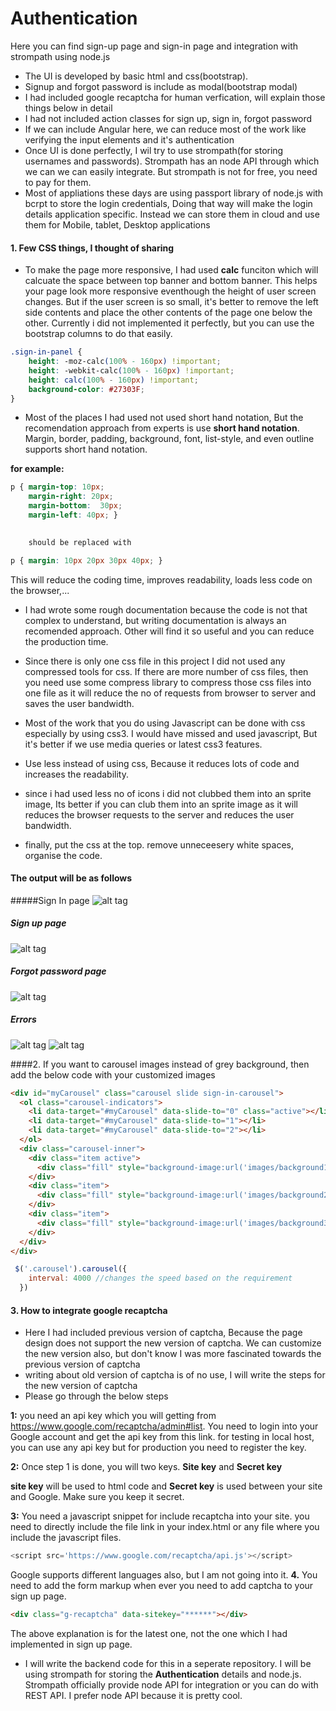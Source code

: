 # Authentication
Here you can find sign-up page and sign-in page and integration with strompath using node.js

* The UI is developed by basic html and css(bootstrap). 
* Signup  and forgot password is include as modal(bootstrap modal)
* I had included google recaptcha for human verfication, will explain those things below in detail
* I had not included action classes for sign up, sign in, forgot password
* If we can include Angular here, we can reduce most of the work like verifying the input elements and it's authentication
* Once UI is done perfectly, I wil try to use strompath(for storing usernames and passwords). Strompath has an node API through which we can 
we can easily integrate. But strompath is not for free, you need to pay for them.
* Most of appliations these days are using passport library of node.js with bcrpt to store the login credentials, Doing that way
will make the login details application specific. Instead we can store them in cloud and use them for Mobile, tablet, Desktop applications


#### 1. Few CSS things, I thought of sharing
* To make the page more responsive, I had used **calc** funciton which will calcuate the space between top banner and bottom banner. This helps your page look more responsive eventhough the height of user screen changes. But if the user screen is so small, it's better to remove the left side contents and place the other contents of the page one below the other. Currently i did not implemented it perfectly, but you can use the bootstrap columns to do that easily.

```css
.sign-in-panel {
    height: -moz-calc(100% - 160px) !important;
    height: -webkit-calc(100% - 160px) !important;
    height: calc(100% - 160px) !important;
    background-color: #27303F;
}
```
* Most of the places I had used not used short hand notation, But the recomendation approach from experts is use **short hand notation**. Margin, border, padding, background, font, list-style, and even outline supports short hand notation.  

**for example:** 
``` css
p { margin-top: 10px;
	margin-right: 20px;
	margin-bottom:  30px;
	margin-left: 40px; }

	
	should be replaced with 

p { margin: 10px 20px 30px 40px; }
```

This will reduce the coding time, improves readability, loads less code on the browser,...
	
	
* I had wrote some rough documentation because the code is not that complex to understand, but writing documentation is always an recomended approach. Other will find it so useful and you can reduce the production time. 

* Since there is only one css file in this project I did not used any compressed tools for css. If there are more number of css files, then you need use some compress library to compress those css files into one file as it will reduce the no of requests from browser to server and saves the user bandwidth.

* Most of the work that you do using Javascript can be done with css especially by using css3. I would have missed and used javascript, But it's better if we use media queries or latest css3 features.
 
* Use less instead of using css, Because it reduces lots of code and increases the readability.

* since i had used less no of icons i did not clubbed them into an sprite image, Its better if you can club them into an sprite image as it will reduces the browser requests to the server and reduces the user bandwidth.

* finally, put the css at the top. remove unneceesery white spaces, organise the code. 


#### The output will be as follows

#####Sign In page
![alt tag](https://github.com/Zakir289/Authentication/blob/master/Authentication_images/signin.png)

##### Sign up page
![alt tag](https://github.com/Zakir289/Authentication/blob/master/Authentication_images/signup.png)

##### Forgot password page
![alt tag](https://github.com/Zakir289/Authentication/blob/master/Authentication_images/forgotpasswd.png)

##### Errors 
![alt tag](https://github.com/Zakir289/Authentication/blob/master/Authentication_images/error1.png)
![alt tag](https://github.com/Zakir289/Authentication/blob/master/Authentication_images/error2.png)

####2. If you want to carousel images instead of grey background, then add the below code with your customized images

```html
<div id="myCarousel" class="carousel slide sign-in-carousel">
  <ol class="carousel-indicators">
    <li data-target="#myCarousel" data-slide-to="0" class="active"></li>
    <li data-target="#myCarousel" data-slide-to="1"></li>
    <li data-target="#myCarousel" data-slide-to="2"></li>
  </ol>
  <div class="carousel-inner">
    <div class="item active">
      <div class="fill" style="background-image:url('images/background1.png');"></div>
    </div>
    <div class="item">
      <div class="fill" style="background-image:url('images/background2.png');"></div>
    </div>
    <div class="item">
      <div class="fill" style="background-image:url('images/background3.png');"></div>
    </div>
  </div>
</div>
```

```javascript
 $('.carousel').carousel({
    interval: 4000 //changes the speed based on the requirement
  })
```


#### 3. How to integrate google recaptcha

* Here I had included previous version of captcha, Because the page design does not support the new version of captcha. We can customize the new version also, but don't know I was more fascinated towards the previous version of captcha
* writing about old version of captcha is of no use, I will write the steps for the new version of captcha
* Please go through the below steps

**1:** you need an api key which you will getting from https://www.google.com/recaptcha/admin#list. You need to login into your Google account and get the api key from this link. for testing in local host, you can use any api key but for production you need to register the key.

**2:** Once step 1 is done, you will two keys. **Site key** and **Secret key** 
 
 **site key** will be used to html code and **Secret key** is used between your site and Google.  Make sure you keep it secret. 
 
 **3:** You need a javascript snippet for include recaptcha into your site. you need to directly include the file link in your index.html or any file where you include the javascript files. 
 ```javascript
 <script src='https://www.google.com/recaptcha/api.js'></script>
 ```
 Google supports different languages also, but I am not going into it. 
 **4.** You need to add the form markup when ever you need to add captcha to your sign up page. 
 ```html
 <div class="g-recaptcha" data-sitekey="******"></div>
````
The above explanation is for the latest one, not the one which I had implemented in sign up page.
	



* I will write the backend code for this in a seperate repository. I will be using strompath for storing the **Authentication** details and node.js. Strompath officially provide node API for integration or you can do with REST API. 
I prefer node API because it is pretty cool.



